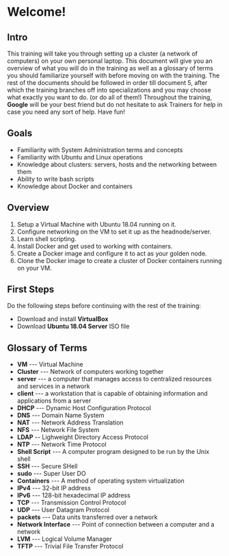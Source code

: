 # Welcome!

## Intro

This training will take you through setting up a cluster (a network of computers) on your own personal laptop.
This document will give you an overview of what you will do in the training as well as a glossary of terms you should familiarize yourself with before moving on with the training.
The rest of the documents should be followed in order till document 5, after which the training branches off into specializations and you may choose what exactly you want to do. (or do all of them!)
Throughout the training, **Google** will be your best friend but do not hesitate to ask Trainers for help in case you need any sort of help.
Have fun!

## Goals

* Familiarity with System Administration terms and concepts
* Familiarity with Ubuntu and Linux operations
* Knowledge about clusters: servers, hosts and the networking between them
* Ability to write bash scripts
* Knowledge about Docker and containers

## Overview

1. Setup a Virtual Machine with Ubuntu 18.04 running on it.
2. Configure networking on the VM to set it up as the headnode/server.
3. Learn shell scripting.
4. Install Docker and get used to working with containers.
5. Create a Docker image and configure it to act as your golden node.
6. Clone the Docker image to create a cluster of Docker containers running on your VM.

## First Steps

Do the following steps before continuing with the rest of the training:

* Download and install **VirtualBox**
* Download **Ubuntu 18.04 Server** ISO file

## Glossary of Terms

* **VM** --- Virtual Machine
* **Cluster** --- Network of computers working together
* **server** --- a computer that manages access to centralized resources and services in a network
* **client** --- a workstation that is capable of obtaining information and applications from a server
* **DHCP** --- Dynamic Host Configuration Protocol
* **DNS** --- Domain Name System
* **NAT** --- Network Address Translation
* **NFS** --- Network File System
* **LDAP** -- Lighweight Directory Access Protocol
* **NTP** --- Network Time Protocol
* **Shell Script** --- A computer program designed to be run by the Unix shell
* **SSH** --- Secure SHell
* **sudo** --- Super User DO
* **Containers** --- A method of operating system virtualization
* **IPv4** --- 32-bit IP address
* **IPv6** --- 128-bit hexadecimal IP address
* **TCP** --- Transmission Control Protocol
* **UDP** --- User Datagram Protocol
* **packets** --- Data units transferred over a network
* **Network Interface** --- Point of connection between a computer and a network
* **LVM** --- Logical Volume Manager
* **TFTP** --- Trivial File Transfer Protocol
